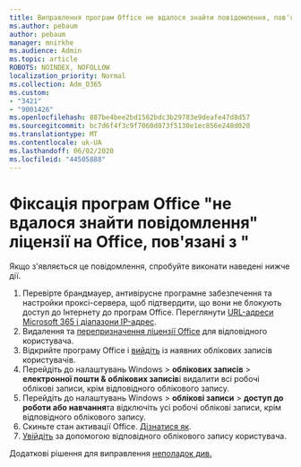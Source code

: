 ```yaml
---
title: Виправлення програм Office не вдалося знайти повідомлення, пов'язані з ліцензіями Office
ms.author: pebaum
author: pebaum
manager: mnirkhe
ms.audience: Admin
ms.topic: article
ROBOTS: NOINDEX, NOFOLLOW
localization_priority: Normal
ms.collection: Adm_O365
ms.custom:
- "3421"
- "9001426"
ms.openlocfilehash: 887be4bee2bd1562bdc3b29783e9deafe47d8d57
ms.sourcegitcommit: bc7d6f4f3c9f7060d073f5130e1ec856e248d020
ms.translationtype: MT
ms.contentlocale: uk-UA
ms.lasthandoff: 06/02/2020
ms.locfileid: "44505888"
---
```

# <a name="fixing-the-office-apps-couldnt-find-office-licenses-associated-message"></a>Фіксація програм Office "не вдалося знайти повідомлення" ліцензії на Office, пов'язані з "

Якщо з'являється це повідомлення, спробуйте виконати наведені нижче дії.

1. Перевірте брандмауер, антивірусне програмне забезпечення та настройки проксі-сервера, щоб підтвердити, що вони не блокують доступ до Інтернету до програм Office. Переглянути [URL-адреси Microsoft 365 і діапазони IP-адрес](https://docs.microsoft.com/office365/enterprise/urls-and-ip-address-ranges).
2. Видалення та [перепризначення ліцензії Office](https://docs.microsoft.com/microsoft-365/admin/manage/assign-licenses-to-users) для відповідного користувача. 
3. Відкрийте програму Office і [вийдіть](https://support.office.com/article/5a20dc11-47e9-4b6f-945d-478cb6d92071) із наявних облікових записів користувачів.
4. Перейдіть до налаштувань Windows > **облікових записів**  >  **електронної пошти & облікових записів**і видалити всі робочі облікові записи, крім відповідного облікового запису.
5. Перейдіть до налаштувань Windows > **облікові записи**  >  **доступ до роботи або навчання**та відключіть усі робочі облікові записи, крім відповідного облікового запису.
6. Скиньте стан активації Office. [Дізнатися як](https://docs.microsoft.com/office365/troubleshoot/activation/reset-office-365-proplus-activation-state).
7. [Увійдіть](https://support.office.com/article/628ea040-f265-49de-b986-be09c3ebf8a9) за допомогою відповідного облікового запису користувача.

Додаткові рішення для виправлення [неполадок див.](https://support.office.com/Article/0d23d3c0-c19c-4b2f-9845-5344fedc4380)